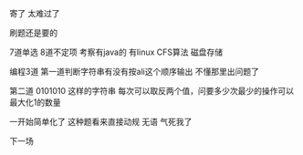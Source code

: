 寄了  太难过了

刷题还是要的

7道单选 8道不定项  考察有java的 有linux CFS算法  磁盘存储 

编程3道   第一道判断字符串有没有按ali这个顺序输出  不懂那里出问题了

第二道 0101010 这样的字符串 每次可以取反两个值，问要多少次最少的操作可以最大化1的数量

一开始简单化了  这种题看来直接动规  无语  气死我了

下一场